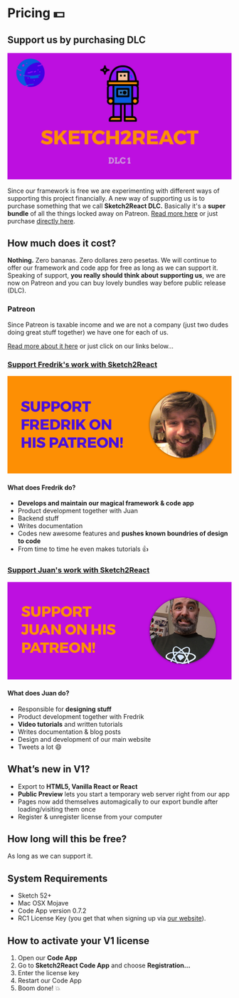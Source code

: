# Pricing 💵

## **Support us by purchasing DLC**

![](.gitbook/assets/s2rdlc.jpg)

Since our framework is free we are experimenting with different ways of supporting this project financially. A new way of supporting us is to purchase something that we call **Sketch2React DLC.** Basically it's a **super bundle** of all the things locked away on Patreon. [Read more here](https://medium.com/sketch2react/sketch2react-dlc-1-is-here-4e8055568fab) or just purchase [directly here](https://gum.co/dWfpH).

## **How much does it cost?**

**Nothing.** Zero bananas. Zero dollares zero pesetas. We will continue to offer our framework and code app for free as long as we can support it. Speaking of support, **you really should think about supporting us**, we are now on Patreon and you can buy lovely bundles way before public release \(DLC\). 

### Patreon

Since Patreon is taxable income and we are not a company \(just two dudes doing great stuff together\) we have one for each of us.

[Read more about it here](https://medium.com/sketch2react/support-sketch2react-on-patreon-b76ef1f21356) or just click on our links below…

### [Support Fredrik's work with Sketch2React](https://www.patreon.com/sketch2react)

![](.gitbook/assets/fredrikpatreonbadge-2x.png)

#### What does Fredrik do?

* **Develops and maintain our magical framework & code app**
* Product development together with Juan
* Backend stuff
* Writes documentation
* Codes new awesome features and **pushes known boundries of design to code** 
* From time to time he even makes tutorials 👍

### [Support Juan's work with Sketch2React](https://www.patreon.com/designforventures)

![](.gitbook/assets/juanpatreonbadge-2x.png)

#### What does Juan do?

* Responsible for **designing stuff**
* Product development together with Fredrik
* **Video tutorials** and written tutorials
* Writes documentation & blog posts 
* Design and development of our main website
* Tweets a lot 😄

## **What’s new in V1?**

* Export to **HTML5, Vanilla React or React**
* **Public Preview** lets you start a temporary web server right from our app
* Pages now add themselves automagically to our export bundle after loading/visiting them once
* Register & unregister license from your computer

## **How long will this be free?**

As long as we can support it.

## **System Requirements**

* Sketch 52+
* Mac OSX Mojave
* Code App version 0.7.2
* RC1 License Key \(you get that when signing up via [our website](https://sketch2react.io/)\).

## **How to activate your V1 license**

1. Open our **Code App**
2. Go to **Sketch2React Code App** and choose **Registration…**
3. Enter the license key
4. Restart our Code App
5. Boom done! 💥

